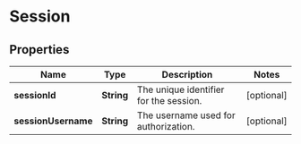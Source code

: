 
# Session

## Properties
Name | Type | Description | Notes
------------ | ------------- | ------------- | -------------
**sessionId** | **String** | The unique identifier for the session. |  [optional]
**sessionUsername** | **String** | The username used for authorization. |  [optional]



